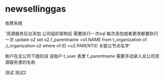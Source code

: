 # newsellinggas
收费系统

'资源服务后台添加 公司组织架构后 需要执行一次sql  每次添加或者更改都要执行一次
update o2 set o2.f_parentname =o1.NAME 
from t_organization o1 ,t_organization o2 
where o1.ID =o2.PARENTID
关联父节点名字'

账户在总公司下面的话 该账户 t_user 表里 f_parentname 需要手动录入总公司资源服务里的名称


测试
测试2
